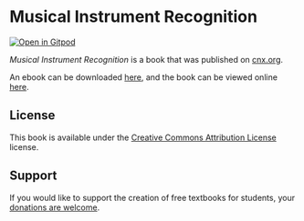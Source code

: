 # Musical Instrument Recognition

[![Open in Gitpod](https://gitpod.io/button/open-in-gitpod.svg)](https://gitpod.io/from-referrer/)

_Musical Instrument Recognition_ is a book that was published on [cnx.org](https://cnx.org/).

An ebook can be downloaded [here](https://github.com/cnx-user-books/cnxbook-musical-instrument-recognition/releases/latest), and the book can be viewed online [here](https://github.com/cnx-user-books/cnxbook-musical-instrument-recognition/releases/latest).

## License
This book is available under the [Creative Commons Attribution License](./LICENSE) license.

## Support
If you would like to support the creation of free textbooks for students, your [donations are welcome](https://riceconnect.rice.edu/donation/support-openstax-banner).
